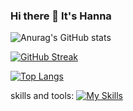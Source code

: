 ### Hi there 👋 It's Hanna

![Anurag's GitHub stats](https://github-readme-stats.vercel.app/api?username=HannaParsa&show_icons=true&theme=transparent)

[![GitHub Streak](https://streak-stats.demolab.com/?user=HannaParsa&theme=dark)](https://git.io/streak-stats)

[![Top Langs](https://github-readme-stats.vercel.app/api/top-langs/?username=HannaParsa&layout=compact&theme=dark)](https://github.com/anuraghazra/github-readme-stats)

skills and tools:
[![My Skills](https://skillicons.dev/icons?i=js,html,css,cs,c,cpp,dotnet,java,linkedin,postman,py,vscode,idea,git,bootstrap,mysql)](https://skillicons.dev)

<!--
**HannaParsa/HannaParsa** is a ✨ _special_ ✨ repository because its `README.md` (this file) appears on your GitHub profile.

*** It's Hanna Parsa and I'm currently learning***


